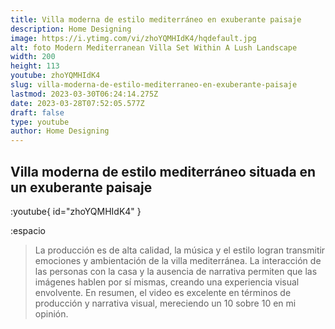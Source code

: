 ```yaml
---
title: Villa moderna de estilo mediterráneo en exuberante paisaje
description: Home Designing
image: https://i.ytimg.com/vi/zhoYQMHIdK4/hqdefault.jpg
alt: foto Modern Mediterranean Villa Set Within A Lush Landscape
width: 200
height: 113
youtube: zhoYQMHIdK4
slug: villa-moderna-de-estilo-mediterraneo-en-exuberante-paisaje
lastmod: 2023-03-30T06:24:14.275Z
date: 2023-03-28T07:52:05.577Z
draft: false
type: youtube
author: Home Designing
---
```


## Villa moderna de estilo mediterráneo situada en un exuberante paisaje

:youtube{ id="zhoYQMHIdK4" }

:espacio

> La producción es de alta calidad, la música y el estilo logran transmitir emociones y ambientación de la villa mediterránea. La interacción de las personas con la casa y la ausencia de narrativa permiten que las imágenes hablen por sí mismas, creando una experiencia visual envolvente. En resumen, el video es excelente en términos de producción y narrativa visual, mereciendo un 10 sobre 10 en mi opinión.